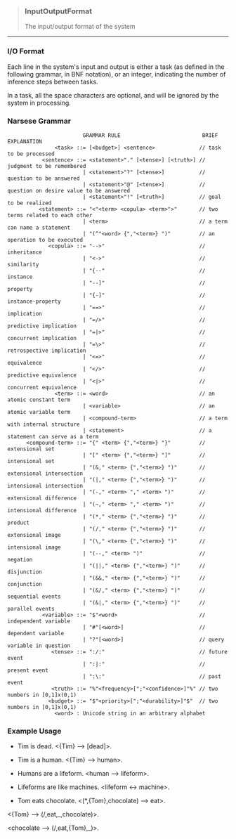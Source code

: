 > ### InputOutputFormat  
> The input/output format of the system 

***

### I/O Format

Each line in the system's input and output is either a task (as defined in the following grammar, in BNF notation), or an integer, indicating the number of inference steps between tasks.

In a task, all the space characters are optional, and will be ignored by the system in processing.

### Narsese Grammar

```
                        GRAMMAR RULE                          BRIEF EXPLANATION
               <task> ::= [<budget>] <sentence>              // task to be processed
           <sentence> ::= <statement>"." [<tense>] [<truth>] // judgment to be remembered
                        | <statement>"?" [<tense>]           // question to be answered
                        | <statement>"@" [<tense>]           // question on desire value to be answered
                        | <statement>"!" [<truth>]           // goal to be realized
          <statement> ::= "<"<term> <copula> <term>">"       // two terms related to each other
                        | <term>                             // a term can name a statement
                        | "(^"<word> {","<term>} ")"         // an operation to be executed                         
             <copula> ::= "-->"                              // inheritance
                        | "<->"                              // similarity
                        | "{--"                              // instance
                        | "--]"                              // property
                        | "{-]"                              // instance-property
                        | "==>"                              // implication
                        | "=/>"                              // predictive implication
                        | "=|>"                              // concurrent implication
                        | "=\>"                              // retrospective implication
                        | "<=>"                              // equivalence
                        | "</>"                              // predictive equivalence
                        | "<|>"                              // concurrent equivalence
               <term> ::= <word>                             // an atomic constant term
                        | <variable>                         // an atomic variable term
                        | <compound-term>                    // a term with internal structure
                        | <statement>                        // a statement can serve as a term
      <compound-term> ::= "{" <term> {","<term>} "}"         // extensional set
                        | "[" <term> {","<term>} "]"         // intensional set
                        | "(&," <term> {","<term>} ")"       // extensional intersection
                        | "(|," <term> {","<term>} ")"       // intensional intersection
                        | "(-," <term> "," <term> ")"        // extensional difference
                        | "(~," <term> "," <term> ")"        // intensional difference
                        | "(*," <term> {","<term>} ")"       // product
                        | "(/," <term> {","<term>} ")"       // extensional image
                        | "(\," <term> {","<term>} ")"       // intensional image
                        | "(--," <term> ")"                  // negation
                        | "(||," <term> {","<term>} ")"      // disjunction
                        | "(&&," <term> {","<term>} ")"      // conjunction
                        | "(&/," <term> {","<term>} ")"      // sequential events
                        | "(&|," <term> {","<term>} ")"      // parallel events
           <variable> ::= "$"<word>                          // independent variable
                        | "#"[<word>]                        // dependent variable
                        | "?"[<word>]                        // query variable in question
              <tense> ::= ":/:"                              // future event
                        | ":|:"                              // present event
                        | ":\:"                              // past event
              <truth> ::= "%"<frequency>[";"<confidence>]"%" // two numbers in [0,1]x(0,1)
             <budget> ::= "$"<priority>[";"<durability>]"$"  // two numbers in [0,1]x(0,1)
               <word> : Unicode string in an arbitrary alphabet
```

### Example Usage

* Tim is dead.
<{Tim} --> [dead]>.

* Tim is a human.
<{Tim} --> human>.

* Humans are a lifeform.
<human --> lifeform>.

* Lifeforms are like machines.
<lifeform <-> machine>.

* Tom eats chocolate.
<(*,{Tom},chocolate) --> eat>.

<{Tom} --> (/,eat,_,chocolate)>.

<chocolate --> (/,eat,{Tom},_)>.